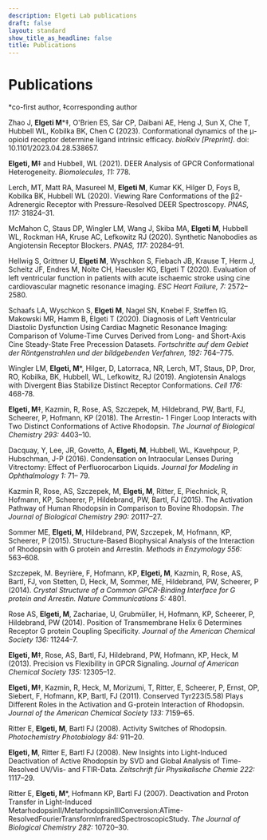 ```yaml
---
description: Elgeti Lab publications
draft: false
layout: standard
show_title_as_headline: false
title: Publications
---
```


<h1 class="f1">Publications</h1>

*co-first author, ‡corresponding author

Zhao J, **Elgeti M**\*‡, O'Brien ES, Sár CP, Daibani AE, Heng J, Sun X, Che T, Hubbell WL, Kobilka BK, Chen C (2023). Conformational dynamics of the μ-opioid receptor determine ligand intrinsic efficacy. *bioRxiv [Preprint]*. doi: 10.1101/2023.04.28.538657.

**Elgeti, M**‡ and Hubbell, WL (2021). DEER Analysis of GPCR Conformational Heterogeneity. *Biomolecules, 11:* 778.

Lerch, MT, Matt RA, Masureel M, **Elgeti M**, Kumar KK, Hilger D, Foys B, Kobilka BK, Hubbell WL (2020). Viewing Rare Conformations of the β2-Adrenergic Receptor with Pressure-Resolved DEER Spectroscopy. *PNAS, 117:* 31824–31.

McMahon C, Staus DP, Wingler LM, Wang J, Skiba MA, **Elgeti M**, Hubbell WL, Rockman HA, Kruse AC, Lefkowitz RJ (2020). Synthetic Nanobodies as Angiotensin Receptor Blockers. *PNAS, 117:* 20284–91.

Hellwig S, Grittner U, **Elgeti M**, Wyschkon S, Fiebach JB, Krause T, Herm J, Scheitz JF, Endres M, Nolte CH, Haeusler KG, Elgeti T (2020). Evaluation of left ventricular function in patients with acute ischaemic stroke using cine cardiovascular magnetic resonance imaging. *ESC Heart Failure, 7:* 2572–2580.

Schaafs LA, Wyschkon S, **Elgeti M**, Nagel SN, Knebel F, Steffen IG, Makowski MR, Hamm B, Elgeti T (2020). Diagnosis of Left Ventricular Diastolic Dysfunction Using Cardiac Magnetic Resonance Imaging: Comparison of Volume-Time Curves Derived from Long- and Short-Axis Cine Steady-State Free Precession Datasets. *Fortschritte auf dem Gebiet der Röntgenstrahlen und der bildgebenden Verfahren, 192:* 764–775.

Wingler LM, **Elgeti, M**\*, Hilger, D, Latorraca, NR, Lerch, MT, Staus, DP, Dror, RO, Kobilka, BK, Hubbell, WL, Lefkowitz, RJ (2019). Angiotensin Analogs with Divergent Bias Stabilize Distinct Receptor Conformations. *Cell 176:* 468-78.

**Elgeti, M**‡, Kazmin, R, Rose, AS, Szczepek, M, Hildebrand, PW, Bartl, FJ, Scheerer, P, Hofmann, KP (2018). The Arrestin- 1 Finger Loop Interacts with Two Distinct Conformations of Active Rhodopsin. *The Journal of Biological Chemistry 293:* 4403–10.

Dacquay, Y, Lee, JR, Govetto, A, **Elgeti, M**, Hubbell, WL, Kavehpour, P, Hubschman, J-P (2016). Condensation on Intraocular Lenses During Vitrectomy: Effect of Perfluorocarbon Liquids. *Journal for Modeling in Ophthalmology 1:* 71– 79.

Kazmin R, Rose, AS, Szczepek, M, **Elgeti, M**, Ritter, E, Piechnick, R, Hofmann, KP, Scheerer, P, Hildebrand, PW, Bartl, FJ (2015). The Activation Pathway of Human Rhodopsin in Comparison to Bovine Rhodopsin. *The Journal of Biological Chemistry 290:* 20117–27.

Sommer ME, **Elgeti, M**, Hildebrand, PW, Szczepek, M, Hofmann, KP, Scheerer, P (2015). Structure-Based Biophysical Analysis of the Interaction of Rhodopsin with G protein and Arrestin. *Methods in Enzymology 556:* 563–608.

Szczepek, M. Beyrière, F, Hofmann, KP, **Elgeti, M**, Kazmin, R, Rose, AS, Bartl, FJ, von Stetten, D, Heck, M, Sommer, ME, Hildebrand, PW, Scheerer, P (2014). *Crystal Structure of a Common GPCR-Binding Interface for G protein and Arrestin. Nature Communications 5:* 4801.

Rose AS, **Elgeti, M**, Zachariae, U, Grubmüller, H, Hofmann, KP, Scheerer, P, Hildebrand, PW (2014). Position of Transmembrane Helix 6 Determines Receptor G protein Coupling Specificity. *Journal of the American Chemical Society 136:* 11244–7.

**Elgeti, M**‡, Rose, AS, Bartl, FJ, Hildebrand, PW, Hofmann, KP, Heck, M (2013). Precision vs Flexibility in GPCR Signaling. *Journal of American Chemical Society 135:* 12305–12.

**Elgeti, M**‡, Kazmin, R, Heck, M, Morizumi, T, Ritter, E, Scheerer, P, Ernst, OP, Siebert, F, Hofmann, KP, Bartl, FJ (2011). Conserved Tyr223(5.58) Plays Different Roles in the Activation and G-protein Interaction of Rhodopsin. *Journal of the American Chemical Society 133:* 7159–65.

Ritter E, **Elgeti, M**, Bartl FJ (2008). Activity Switches of Rhodopsin. *Photochemistry Photobiology 84:* 911–20.

**Elgeti, M**, Ritter E, Bartl FJ (2008). New Insights into Light-Induced Deactivation of Active Rhodopsin by SVD and Global Analysis of Time-Resolved UV/Vis- and FTIR-Data. *Zeitschrift für Physikalische Chemie 222:* 1117–29.

Ritter E, **Elgeti, M**\*, Hofmann KP, Bartl FJ (2007). Deactivation and Proton Transfer in Light-Induced MetarhodopsinII/MetarhodopsinIIIConversion:ATime-ResolvedFourierTransformInfraredSpectroscopicStudy. *The Journal of Biological Chemistry 282:* 10720–30.
